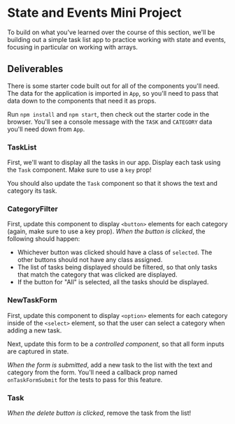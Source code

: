 # State and Events Mini Project

To build on what you've learned over the course of this section, we'll be
building out a simple task list app to practice working with state and events,
focusing in particular on working with arrays.

## Deliverables

There is some starter code built out for all of the components you'll need. The
data for the application is imported in `App`, so you'll need to pass that data
down to the components that need it as props.

Run `npm install` and `npm start`, then check out the starter code in the
browser. You'll see a console message with the `TASK` and `CATEGORY` data you'll
need down from `App`.

### TaskList

First, we'll want to display all the tasks in our app. Display each task using
the `Task` component. Make sure to use a `key` prop!

You should also update the `Task` component so that it shows the text and
category its task.

### CategoryFilter

First, update this component to display `<button>` elements for each category
(again, make sure to use a key prop). _When the button is clicked_, the
following should happen:

- Whichever button was clicked should have a class of `selected`. The other
  buttons should not have any class assigned.
- The list of tasks being displayed should be filtered, so that only tasks that
  match the category that was clicked are displayed.
- If the button for "All" is selected, all the tasks should be displayed.

### NewTaskForm

First, update this component to display `<option>` elements for each category
inside of the `<select>` element, so that the user can select a category when
adding a new task.

Next, update this form to be a _controlled component_, so that all form inputs
are captured in state.

_When the form is submitted_, add a new task to the list with the text and
category from the form. You'll need a callback prop named `onTaskFormSubmit` for
the tests to pass for this feature.

### Task

_When the delete button is clicked_, remove the task from the list!
